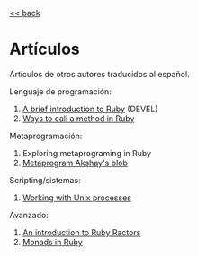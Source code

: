 [<< back](../../README.md)

# Artículos

Artículos de otros autores traducidos al español.

Lenguaje de programación:
1. [A brief introduction to Ruby](a_brief_introduction_to_ruby/README.md) (DEVEL)
1. [Ways to call a method in Ruby](ways_to_call_a_method_in_ruby.md)


Metaprogramación:
1. Exploring metaprograming in Ruby
1. [Metaprogram Akshay's blob](metaprogram_akshay_blog/README.md)

Scripting/sistemas:
1. [Working with Unix processes](working_with_unix_processes/README.md)

Avanzado:
1. [An introduction to Ruby Ractors](an_introduction_to_ruby_ractors/README.md)
1. [Monads in Ruby](docs/articles/monads_in_ruby/README.md)

